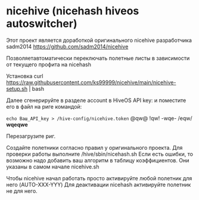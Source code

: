 # nicehive (nicehash hiveos autoswitcher)
Этот проект является доработкой оригинального nicehive разработчика sadm2014
https://github.com/sadm2014/nicehive

Позволяетавтоматически переключать полетные листы в зависимости от текущего профита на nicehash

Установка
curl https://raw.githubusercontent.com/ks99999/nicehive/main/nicehive-setup.sh | bash

Далее сгенерируйте в разделе account в HiveOS API key:
и поместите его в файл на риге командой:

`echo Ваш_API_key > /hive-config/nicehive.token`
@qw@
!qw!
-wqe-
/eqw/
__wqeqwe__



Перезагрузите риг.

Создайте полетники согласно правил у оригинального проекта.
Для проверки работы выполните /hive/sbin/nicehash.sh
Если есть ошибки, то возможно надо добавить ваш алгоритм в таблицу коэффициентов. 
Они указаны в самом начале nicehive.sh

Чтобы nicehive начал работать просто активируйте любой полетник для него (AUTO-XXX-YYY)
Для деактивации nicehash активируйте полетник не для него.
